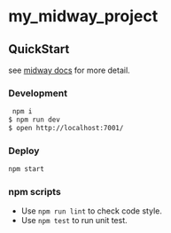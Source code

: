 # my_midway_project

## QuickStart

<!-- add docs here for user -->

see [midway docs][midway] for more detail.

### Development

```bash
 npm i
$ npm run dev
$ open http://localhost:7001/
```

### Deploy

```bash
npm start
```

### npm scripts

- Use `npm run lint` to check code style.
- Use `npm test` to run unit test.

[midway]: https://midwayjs.org

